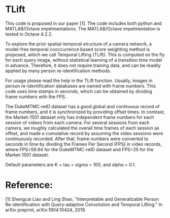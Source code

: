 # TLift

This code is proposed in our paper [1]. The code includes both python and MATLAB/Octave impelmentations. 
The MATLAB/Octave impelmentation is tested in Octave 4.2.2. 

To explore the prior spatial-temporal structure of a camera network, a model-free temporal cooccurrence based score 
weighting method is proposed, which we call Temporal Lifting (TLift). This is computed on the fly for each query image, 
without statistical learning of a transition time model in advance. Therefore, it does not require training data, and 
can be readily applied by many person re-identification methods.

For usage please read the help in the TLift function. Usually, images in person re-identification databases are named 
with frame numbers. This code uses time stamps in seconds, which can be obtained by dividing frame numbers with the FPS.

The DukeMTMC-reID dataset has a good global and continuous record of frame numbers, and it is synchronized by providing 
offset times. In contrast, the Market-1501 dataset only has independent frame numbers for each session of videos from 
each camera. For several sessions from each camera, we roughly calculated the overall time frames of each session as 
offset, and made a cumulative record by assuming the video sessions were continuously recorded. After that, frame 
numbers were converted to seconds in time by dividing the Frames Per Second (FPS) in video records, where FPS=59.94 
for the DukeMTMC-reID dataset and FPS=25 for the Market-1501 dataset.

Default parameters are K = tau = sigma = 100, and alpha = 0.1.


# Reference:
[1] Shengcai Liao and Ling Shao, "Interpretable and Generalizable Person Re-identification with Query-adaptive Convolution and Temporal Lifting." In arXiv preprint, arXiv:1904.10424, 2019.
